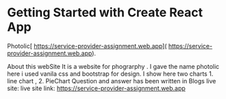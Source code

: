# Getting Started with Create React App

Photolic[ https://service-provider-assignment.web.app]( https://service-provider-assignment.web.app).

About this webSite
It is a website for phograrphy .
I gave the name photolic
here i used vanila css and bootstrap for design.
I show here two charts 1. line chart , 2. PieChart
Question and answer has been written in Blogs
live site:
live site link: https://service-provider-assignment.web.app